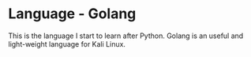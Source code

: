 # Language - Golang

This is the language I start to learn after Python.
Golang is an useful and light-weight language for Kali Linux. 

